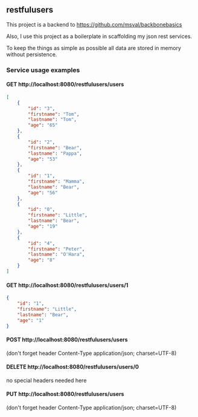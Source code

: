 ## restfulusers
This project is a backend to https://github.com/msval/backbonebasics

Also, I use this project as a boilerplate in scaffolding my json rest services.

To keep the things as simple as possible all data are stored in memory without persistence.

### Service usage examples

#### GET http://localhost:8080/restfulusers/users
```json
[
    {
        "id": "3",
        "firstname": "Tom",
        "lastname": "Tom",
        "age": "65"
    },
    {
        "id": "2",
        "firstname": "Bear",
        "lastname": "Pappa",
        "age": "53"
    },
    {
        "id": "1",
        "firstname": "Mamma",
        "lastname": "Bear",
        "age": "56"
    },
    {
        "id": "0",
        "firstname": "Little",
        "lastname": "Bear",
        "age": "19"
    },
    {
        "id": "4",
        "firstname": "Peter",
        "lastname": "O'Hara",
        "age": "8"
    }
]
```

#### GET http://localhost:8080/restfulusers/users/1
```json
{
    "id": "1",
    "firstname": "Little",
    "lastname": "Bear",
    "age": "1"
}
```

#### POST http://localhost:8080/restfulusers/users
(don't forget header Content-Type application/json; charset=UTF-8)
 
#### DELETE http://localhost:8080/restfulusers/users/0
no special headers needed here

#### PUT http://localhost:8080/restfulusers/users
(don't forget header Content-Type application/json; charset=UTF-8)